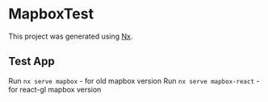 # MapboxTest

This project was generated using [Nx](https://nx.dev).

## Test App

Run `nx serve mapbox` - for old mapbox version
Run `nx serve mapbox-react` - for react-gl mapbox version
